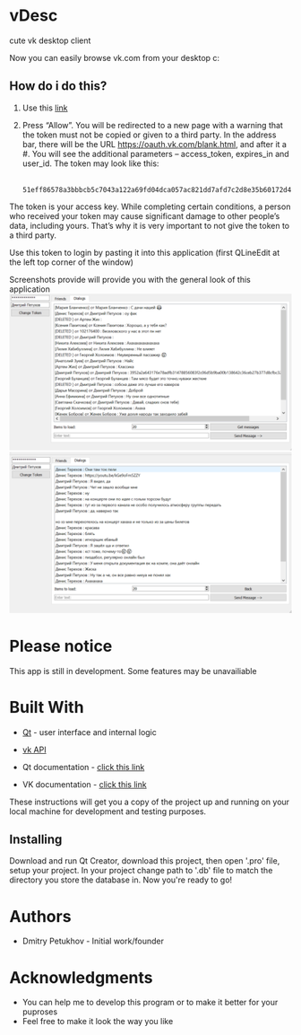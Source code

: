 # vDesc
cute vk desktop client

Now you can easily browse vk.com from your desktop c:

## How do i do this?
1) Use this [link](https://oauth.vk.com/authorize?client_id=5580473&display=page&redirect_uri=https://oauth.vk.com/blank.html&scope=friends,wall,messages,offline&response_type=token&v=5.85)
2) Press “Allow”. You will be redirected to a new page with a warning that the token must not be copied or given to a third party. In the address bar, there will be the URL https://oauth.vk.com/blank.html, and after it a #. You will see the additional parameters – access_token, expires_in and user_id. The token may look like this: 

        51eff86578a3bbbcb5c7043a122a69fd04dca057ac821dd7afd7c2d8e35b60172d45a26599c08034cc40a

The token is your access key. While completing certain conditions, a person who received your token may cause significant damage to other people’s data, including yours. That’s why it is very important to not give the token to a third party. 

Use this token to login by pasting it into this application (first QLineEdit at the left top corner of the window)

Screenshots provide will provide you with the general look of this application
![alt tag](vDesc_new_4.png)
![alt tag](vDesc_new_5.png)

# Please notice
This app is still in development. Some features may be unavailiable

# Built With
- [Qt](http://www.qt.io/) - user interface and internal logic
- [vk API](https://vk.com/dev)

- Qt documentation - [click this link](http://doc.qt.io/)
- VK documentation - [click this link](https://vk.com/dev/first_guide)

These instructions will get you a copy of the project up and running on your local machine for development and testing purposes.

## Installing
Download and run Qt Creator, download this project, then open '.pro' file, setup your project. 
In your project change path to '.db' file to match the directory you store the database in.
Now you're ready to go!

# Authors
- Dmitry Petukhov - Initial work/founder

# Acknowledgments
  - You can help me to develop this program or to make it better for your puproses 
  - Feel free to make it look the way you like
 

